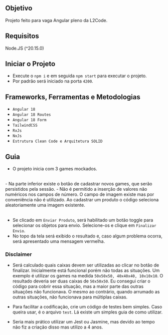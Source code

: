 ## Objetivo

Projeto feito para vaga Angular pleno da L2Code.

## Requisitos

Node.JS (^20.15.0)

## Iniciar o Projeto

- Execute o `npm i` e em seguida `npm start` para executar o projeto.<br>
- Por padrão será iniciado na porta `4200`.


## Frameworks, Ferramentas e Metodologias

- `Angular 18`
- `Angular 18 Routes`
- `Angular 18 Form`
- `TailwindCSS`
- `RxJs`
- `NxJs`
- `Estrutura Clean Code e Arquitetura SOLID`

## Guia

- O projeto inicia com 3 games mockados.
<br>
- Na parte inferior existe o botão de cadastrar novos games, que serão persistidos pela sessão.
- Não é permitido a inserção de valores não numéricos  nos campos de número. O campo de imagem existe mas por conveniência não é utilizado. Ao cadastrar um produto o código seleciona aleatoriamente uma imagem existente.
<br><br>

- Se clicado em `Enviar Produto`, será habilitado um botão toggle para selecionar os objetos para envio. Selecione-os e clique em `Finalizar Envio`.
- No topo da tela será exibido o resultado e, caso algum problema ocorra, será apresentado uma mensagem vermelha.

### Disclaimer
- Será calculado quais caixas devem ser utilizadas ao clicar no botão de finalizar. Inicialmente está funcional porém não todas as situações. Um exemplo é utilizar os games na medida `50x50x50, 40x40x40, 10x10x10`. O resultado deveria ser duas caixas de `50x50x50`. Eu consegui criar o código para cobrir essa situação, mas a maior parte das outras situações não funcionava. O mesmo ao contrário, quando arrumado as outras situações, não funcionava para múltiplas caixas.

- Para facilitar a codificação, crie um código de testes bem simples. Caso queira usar, é o arquivo `test`. Lá existe um simples guia de como utilizar.
- Seria mais prático utilizar um Jest ou Jasmine, mas devido ao tempo não fiz a criação disso mas utilizo a 4 anos.